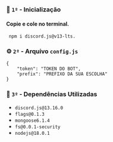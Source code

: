 
### :electric_plug: `1º` **- Inicialização**
#### Copie e cole no terminal.
````
 npm i discord.js@v13-lts. 
````

### :gear: `2º` **- Arquivo** `config.js`

```
{
    "token": "TOKEN DO BOT",
    "prefix": "PREFIXO DA SUA ESCOLHA"
}
```

### :open_file_folder: `3º` **- Dependências Utilizadas**
- `discord.js@13.16.0`
- `flags@0.1.3`
- `mongoose6.1.4`
- `fs@0.0.1-security`
- `nodejs@18.0.1`
